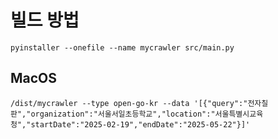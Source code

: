 # 빌드 방법

```shell
pyinstaller --onefile --name mycrawler src/main.py
```

## MacOS

```shell
/dist/mycrawler --type open-go-kr --data '[{"query":"전자칠판","organization":"서울서일초등학교","location":"서울특별시교육청","startDate":"2025-02-19","endDate":"2025-05-22"}]'
```

